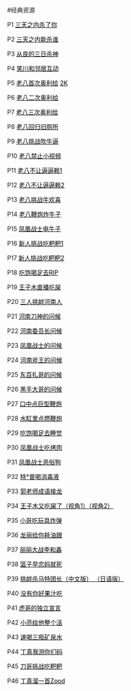 #经典资源
		<p style="text-align: left">
		P1
		<a style="color:black" href="./threeday.mp4" target="_blank">三天之内杀了你</a> 
	</p>
		<p style="text-align: left">
		P2
		<a style="color:black" href="./threedaykill.mp4" target="_blank">三天之内能杀谁</a> 	
	</p>
		<p style="text-align: left">
		P3
		<a style="color:black" href="./goodthreeday.mp4" target="_blank">从良的三日杀神</a> 
	</p>
		<p style="text-align: left">
		P4
		<a style="color:black" href="./sxchudong.mp4" target="_blank">笑川和邻居互动</a> 
	</p>
		<p style="text-align: left">
		P5
		<a style="color:black" href="./1old8.mp4" target="_blank">老八首次奥利给</a> <a style="color:black" href="./1old8_2k.mp4" target="_blank"> 2K</a>
	</p>
		<p style="text-align: left">
		P6
		<a style="color:black" href="./2old8.mp4" target="_blank">老八二次奥利给</a> 
	</p>
		<p style="text-align: left">
		P7
		<a style="color:black" href="./3old8.mp4" target="_blank">老八三次奥利给</a> 
	</p>
		<p style="text-align: left">
		P8
		<a style="color:black" href="./11old8.mp4" target="_blank">老八回归旧厕所</a>
	</p>
		<p style="text-align: left">
		P9
		<a style="color:black" href="./4old8.mp4" target="_blank">老八挑战吹牛逼</a> 
	</p>
		<p style="text-align: left">
		P10
		<a style="color:black" href="./10old8.mp4" target="_blank">老八禁止小视频</a>
	</p>
		<p style="text-align: left">
		P11
		<a style="color:black" href="./9old8.mp4" target="_blank">老八不让逼逼赖1</a>
	</p>
		<p style="text-align: left">
		P12
		<a style="color:black" href="./12old8.mp4" target="_blank">老八不让逼逼赖2</a>
	</p>
		<p style="text-align: left">
		P13
		<a style="color:black" href="./5old8.mp4" target="_blank">老八挑战牛欢喜</a> 
	</p>
		<p style="text-align: left">
		P14
		<a style="color:black" href="./6old8.mp4" target="_blank">老八鞭炮炸牛子</a> 
	</p>
		<p style="text-align: left">
		P15
		<a style="color:black" href="./niuzi.mp4" target="_blank">凤凰战士电牛子</a> 
	</p>
		<p style="text-align: left">
		P16
		<a style="color:black" href="./xinren.mp4" target="_blank">新人挑战吃粑粑1</a> 
	</p>
		<p style="text-align: left">
		P17
		<a style="color:black" href="./baba.mp4" target="_blank">新人挑战吃粑粑2</a>
	</p>
		<p style="text-align: left">
		P18
		<a style="color:black" href="./rip.mp4" target="_blank">吃饱喝足去RIP</a>
	</p>
		<p style="text-align: left">
		P19
		<a style="color:black" href="./zimu.mp4" target="_blank">王子木直播吃屎</a>
	</p>
		<p style="text-align: left">
		P20
		<a style="color:black" href="./henan2.mp4" target="_blank">三人挑衅河南人</a> 
	</p>
		<p style="text-align: left">
		P21
		<a style="color:black" href="./henan.mp4" target="_blank">河南刀神的问候</a> 
	</p>
		<p style="text-align: left">
		P22
		<a style="color:black" href="./henan3.mp4" target="_blank">河南委员长问候</a> 
	</p>
		<p style="text-align: left">
		P23
		<a style="color:black" href="./fenghuang.mp4" target="_blank">凤凰战士的问候</a> 	
	</p>
		<p style="text-align: left">
		P24
		<a style="color:black" href="./fuwang.mp4" target="_blank">河南斧王的问候</a> 
	</p>
		<p style="text-align: left">
		P25
		<a style="color:black" href="./zhage.mp4" target="_blank">东百扎哥的问候</a> 
	</p>
		<p style="text-align: left">
		P26
		<a style="color:black" href="./heishou.mp4" target="_blank">黑手大哥的问候</a>
	</p>
		<p style="text-align: left">
		P27
		<a style="color:black" href="./bigfirecracker.mp4" target="_blank">口中点巨型鞭炮</a>
	</p>
		<p style="text-align: left">
		P28
		<a style="color:black" href="./firecracker.mp4" target="_blank">水缸里点燃鞭炮</a>
	</p>
		<p style="text-align: left">
		P29
		<a style="color:black" href="./chibao.mp4" target="_blank">吃饱喝足去睡觉</a>
	</p>
		<p style="text-align: left">
		P30
		<a style="color:black" href="./haochi.mp4" target="_blank">凤凰战士吃烤肉</a>
	</p>
		<p style="text-align: left">
		P31
		<a style="color:black" href="./esu.mp4" target="_blank">凤凰战士恶俗狗</a>
	</p>
		<p style="text-align: left">
		P32
		<a style="color:black" href="./disinfectant.mp4" target="_blank">特*普喝消毒液</a>
	</p>
		<p style="text-align: left">
		P33
		<a style="color:black" href="./cyjl.mp4" target="_blank">郭老师成语接龙</a>
	</p>
		<p style="text-align: left">
		P34
		<a style="color:black" href="./wzmcs.mp4" target="_blank">王子木又吃屎了（视角1）</a><a style="color:black" href="./wzmzbcs.mp4" target="_blank">（视角2）</a>
	</p>
		<p style="text-align: left">
		P35
		<a style="color:black" href="./bomb.mp4" target="_blank">小哥吃玩具炸弹</a>
	</p>
		<p style="text-align: left">
		P36
		<a style="color:black" href="./guake.mp4" target="_blank">龙丽给你耗油跟</a>
	</p>
		<p style="text-align: left">
		P37
		<a style="color:black" href="./lixin.mp4" target="_blank">丽丽大战李和鑫</a>
	</p>
		<p style="text-align: left">
		P38
		<a style="color:black" href="./xswl.mp4" target="_blank">篮子早恋妈就死</a>
	</p>
		<p style="text-align: left">
		P39
		<a style="color:black" href="./tuanzhang.mp4" target="_blank">挑衅杀马特团长（中文版） </a><a style="color:black" href="./riyu.mp4" target="_blank">（日语版）</a>
	</p>
		<p style="text-align: left">
		P40
		<a style="color:black" href="./goodjuice.mp4" target="_blank">没有你好果汁吃</a>
	</p>
		<p style="text-align: left">
		P41
		<a style="color:black" href="./imsb.mp4" target="_blank">虎哥的独立宣言</a>
	</p>
		<p style="text-align: left">
		P42
		<a style="color:black" href="./hulve.mp4" target="_blank">小亮给他整个活</a>
	</p>
		<p style="text-align: left">
		P43
		<a style="color:black" href="./quickly.mp4" target="_blank">速喝三瓶矿泉水</a>
	</p>
		<p style="text-align: left">
		P44
		<a style="color:black" href="./wcnmm.mp4" target="_blank">丁真我测你们码</a>
	</p>
		<p style="text-align: left">
		P45
		<a style="color:black" href="./dges.mp4" target="_blank">刀哥挑战吃粑粑</a>
	</p>
		<p style="text-align: left">
		P46
		<a style="color:black" href="./zood.mp4" target="_blank">丁真溜一首Zood</a>
	</p>
